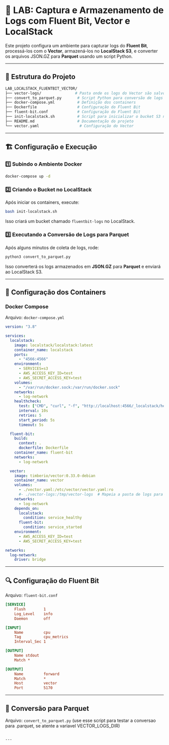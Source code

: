 # 🚀 LAB: Captura e Armazenamento de Logs com Fluent Bit, Vector e LocalStack

Este projeto configura um ambiente para capturar logs do **Fluent Bit**, processá-los com o **Vector**, armazená-los no **LocalStack S3**, e converter os arquivos JSON.GZ para **Parquet** usando um script Python.

---

## 📂 Estrutura do Projeto

```bash
LAB_LOCALSTACK_FLUENTBIT_VECTOR/
├── vector-logs/               # Pasta onde os logs do Vector são salvos
├── convert_to_parquet.py       # Script Python para conversão de logs para Parquet
├── docker-compose.yml          # Definição dos containers
├── Dockerfile                  # Configuração do Fluent Bit
├── fluent-bit.conf             # Configuração do Fluent Bit
├── init-localstack.sh          # Script para inicializar o bucket S3 no LocalStack
├── README.md                   # Documentação do projeto
└── vector.yaml                  # Configuração do Vector
```

---

## 🏗️ Configuração e Execução

### 1️⃣ **Subindo o Ambiente Docker**

```sh
docker-compose up -d
```

### 2️⃣ **Criando o Bucket no LocalStack**
Após iniciar os containers, execute:

```sh
bash init-localstack.sh
```

Isso criará um bucket chamado `fluentbit-logs` no LocalStack.

### 3️⃣ **Executando a Conversão de Logs para Parquet**
Após alguns minutos de coleta de logs, rode:

```sh
python3 convert_to_parquet.py
```

Isso converterá os logs armazenados em **JSON.GZ** para **Parquet** e enviará ao LocalStack S3.

---

## 🐳 Configuração dos Containers

### **Docker Compose**
Arquivo: `docker-compose.yml`

```yaml
version: "3.8"

services:
  localstack:
    image: localstack/localstack:latest
    container_name: localstack
    ports:
      - "4566:4566"
    environment:
      - SERVICES=s3
      - AWS_ACCESS_KEY_ID=test
      - AWS_SECRET_ACCESS_KEY=test
    volumes:
      - "/var/run/docker.sock:/var/run/docker.sock"
    networks:
      - log-network
    healthcheck:
      test: ["CMD", "curl", "-f", "http://localhost:4566/_localstack/health"]
      interval: 10s
      retries: 5
      start_period: 5s
      timeout: 5s

  fluent-bit:
    build:
      context: .
      dockerfile: Dockerfile
    container_name: fluent-bit
    networks:
      - log-network

  vector:
    image: timberio/vector:0.33.0-debian
    container_name: vector
    volumes:
      - ./vector.yaml:/etc/vector/vector.yaml:ro
      #- ./vector-logs:/tmp/vector-logs  # Mapeia a pasta de logs para o host (caso seja necessario testar a conversao para parquet)
    networks:
      - log-network
    depends_on:
      localstack:
        condition: service_healthy
      fluent-bit:
        condition: service_started
    environment:
      - AWS_ACCESS_KEY_ID=test
      - AWS_SECRET_ACCESS_KEY=test

networks:
  log-network:
    driver: bridge
```

---

## 🔍 Configuração do **Fluent Bit**
Arquivo: `fluent-bit.conf`

```ini
[SERVICE]
    Flush        1
    Log_Level    info
    Daemon       off

[INPUT]
    Name         cpu
    Tag          cpu_metrics
    Interval_Sec 1

[OUTPUT]
    Name stdout
    Match *

[OUTPUT]
    Name         forward
    Match        *
    Host         vector
    Port         5170
```

---

## 📜 Conversão para Parquet 
Arquivo: `convert_to_parquet.py` (use esse script para testar a conversao para .parquet, se atente a variavel VECTOR_LOGS_DIR)
```

---
